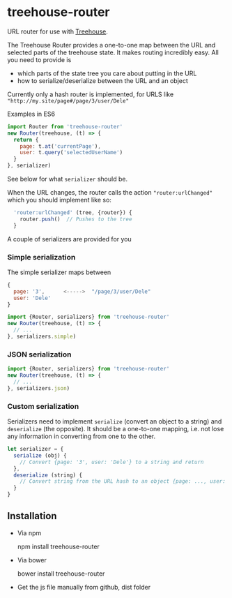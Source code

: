 # treehouse-router
URL router for use with [Treehouse](https://github.com/markevans/treehouse).

The Treehouse Router provides a one-to-one map between the URL and selected parts of the treehouse state.
It makes routing incredibly easy. All you need to provide is

  - which parts of the state tree you care about putting in the URL
  - how to serialize/deserialize between the URL and an object

Currently only a hash router is implemented, for URLS like `"http://my.site/page#/page/3/user/Dele"`

Examples in ES6

```javascript
import Router from 'treehouse-router'
new Router(treehouse, (t) => {
  return {
    page: t.at('currentPage'),
    user: t.query('selectedUserName')
  }
}, serializer)

```
See below for what `serializer` should be.

When the URL changes, the router calls the action `"router:urlChanged"` which you should implement like so:
```javascript
  'router:urlChanged' (tree, {router}) {
    router.push()  // Pushes to the tree
  }
```

A couple of serializers are provided for you

### Simple serialization
The simple serializer maps between
```javascript
{
  page: '3',      <----->  "/page/3/user/Dele"
  user: 'Dele'
}
```
```javascript
import {Router, serializers} from 'treehouse-router'
new Router(treehouse, (t) => {
  // ...
}, serializers.simple)
```

### JSON serialization
```javascript
import {Router, serializers} from 'treehouse-router'
new Router(treehouse, (t) => {
  // ...
}, serializers.json)
```

### Custom serialization
Serializers need to implement `serialize` (convert an object to a string) and `deserialize` (the opposite). It should be a one-to-one mapping, i.e. not lose any information in converting from one to the other.
```javascript
let serializer = {
  serialize (obj) {
    // Convert {page: '3', user: 'Dele'} to a string and return
  },
  deserialize (string) {
    // Convert string from the URL hash to an object {page: ..., user: ...} and return
  }
}
```

## Installation
  - Via npm

    npm install treehouse-router

  - Via bower

    bower install treehouse-router

  - Get the js file manually from github, dist folder

